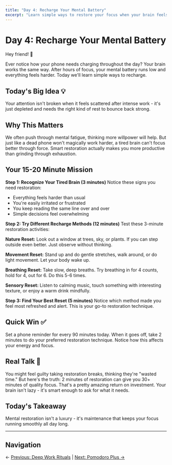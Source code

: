 ```yaml
---
title: "Day 4: Recharge Your Mental Battery"
excerpt: "Learn simple ways to restore your focus when your brain feels fried."
---
```


# Day 4: Recharge Your Mental Battery

Hey friend! 👋

Ever notice how your phone needs charging throughout the day? Your brain works the same way. After hours of focus, your mental battery runs low and everything feels harder. Today we'll learn simple ways to recharge.

## Today's Big Idea 💡

Your attention isn't broken when it feels scattered after intense work - it's just depleted and needs the right kind of rest to bounce back strong.

## Why This Matters

We often push through mental fatigue, thinking more willpower will help. But just like a dead phone won't magically work harder, a tired brain can't focus better through force. Smart restoration actually makes you more productive than grinding through exhaustion.

## Your 15-20 Minute Mission

**Step 1: Recognize Your Tired Brain (3 minutes)**
Notice these signs you need restoration:

- Everything feels harder than usual
- You're easily irritated or frustrated
- You keep reading the same line over and over
- Simple decisions feel overwhelming

**Step 2: Try Different Recharge Methods (12 minutes)**
Test these 3-minute restoration activities:

**Nature Reset:** Look out a window at trees, sky, or plants. If you can step outside even better. Just observe without thinking.

**Movement Reset:** Stand up and do gentle stretches, walk around, or do light movement. Let your body wake up.

**Breathing Reset:** Take slow, deep breaths. Try breathing in for 4 counts, hold for 4, out for 6. Do this 5-6 times.

**Sensory Reset:** Listen to calming music, touch something with interesting texture, or enjoy a warm drink mindfully.

**Step 3: Find Your Best Reset (5 minutes)**
Notice which method made you feel most refreshed and alert. This is your go-to restoration technique.

## Quick Win ✅

Set a phone reminder for every 90 minutes today. When it goes off, take 2 minutes to do your preferred restoration technique. Notice how this affects your energy and focus.

## Real Talk 💬

You might feel guilty taking restoration breaks, thinking they're "wasted time." But here's the truth: 2 minutes of restoration can give you 30+ minutes of quality focus. That's a pretty amazing return on investment. Your brain isn't lazy - it's smart enough to ask for what it needs.

## Today's Takeaway

Mental restoration isn't a luxury - it's maintenance that keeps your focus running smoothly all day long.

---

## Navigation

← [Previous: Deep Work Rituals](/journey/week-05/03-deep-work-rituals/) | [Next: Pomodoro Plus →](/journey/week-05/05-pomodoro-plus/)
